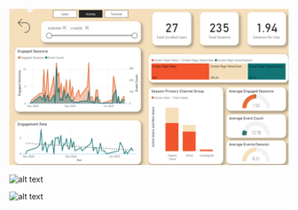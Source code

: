 
![alt text](https://github.com/tibr39/marketing_webstie_dashboard/blob/main/image.png) 



![alt text]((https://github.com/tibr39/marketing_webstie_dashboard/blob/main/2.png)) 


![alt text]((https://github.com/tibr39/marketing_webstie_dashboard/blob/main/3.png))
